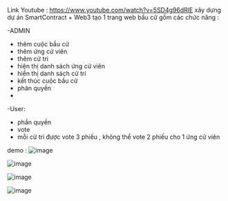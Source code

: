 Link Youtube : https://www.youtube.com/watch?v=5SD4g96dRlE
xây dựng dự án SmartContract + Web3 tạo 1 trang web bầu cử gồm các chức năng : 

-ADMIN

+ thêm cuộc bầu cử
+ thêm ứng cử viên
+ thêm cử tri
+ hiện thị danh sách ứng cử viên
+ hiển thị danh sách cử tri
+ kết thúc cuộc bầu cử
+ phân quyền
+ 
-User:

+ phần quyền
+ vote
+ mỗi cử tri được vote 3 phiếu , không thể vote 2 phiếu cho 1 ứng cử viên 

demo :
![image](https://github.com/user-attachments/assets/f39129a7-3a0c-4502-8fba-197d11154041)


![image](https://github.com/user-attachments/assets/fba204b3-e49b-4bc4-9695-2117877d4904)

![image](https://github.com/user-attachments/assets/c9dca2c0-846a-441f-981b-b376c91fdafc)

![image](https://github.com/user-attachments/assets/6134c97c-64a8-43c9-8945-8a37d7d2a144)

